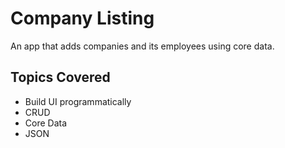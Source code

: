 # Company Listing

An app that adds companies and its employees using core data.

## Topics Covered
- Build UI programmatically 
- CRUD
- Core Data
- JSON
